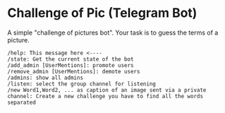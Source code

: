 # Challenge of Pic (Telegram Bot)
A simple "challenge of pictures bot". Your task is to guess the terms of a picture.

```
/help: This message here <----
/state: Get the current state of the bot
/add_admin [UserMentions]: promote users
/remove_admin [UserMentions]: demote users 
/admins: show all admins
/listen: select the group channel for listening
/new Word1,Word2, ... as caption of an image sent via a private channel: Create a new challenge you have to find all the words separated
```
